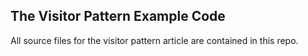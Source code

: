 ## The Visitor Pattern Example Code

All source files for the visitor pattern article are contained in this repo.